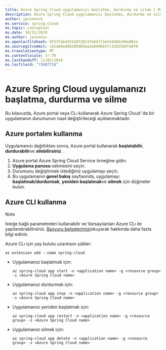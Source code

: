 ```yaml
---
title: Azure Spring Cloud uygulamanızı başlatma, durdurma ve silme | Microsoft Docs
description: Azure Spring Cloud uygulamanızı başlatma, durdurma ve silme
author: jpconnock
ms.service: spring-cloud
ms.topic: conceptual
ms.date: 10/31/2019
ms.author: jeconnoc
ms.openlocfilehash: 9f537ab425428728137e04713e434d8dc09e065a
ms.sourcegitcommit: c62a68ed80289d0daada860b837c31625b0fa0f0
ms.translationtype: MT
ms.contentlocale: tr-TR
ms.lasthandoff: 11/05/2019
ms.locfileid: "73607718"
---
```

# <a name="how-to-start-stop-and-delete-your-azure-spring-cloud-application"></a>Azure Spring Cloud uygulamanızı başlatma, durdurma ve silme

Bu kılavuzda, Azure portal veya CLı kullanarak Azure Spring Cloud 'da bir uygulamanın durumunun nasıl değiştirileceği açıklanmaktadır.

## <a name="using-the-azure-portal"></a>Azure portalını kullanma

Uygulamanızı dağıttıktan sonra, Azure portal kullanarak **başlatabilir**, **durdurabilir**ve **silebilirsiniz** .

1. Azure portal Azure Spring Cloud Service örneğine gidin.
1. **Uygulama panosu** sekmesini seçin.
1. Durumunu değiştirmek istediğiniz uygulamayı seçin.
2. Bu uygulamanın **genel bakış** sayfasında, uygulamayı **başlatmak/durdurmak**, **yeniden başlatmak**ve **silmek** için düğmeler bulun.

## <a name="using-the-azure-cli"></a>Azure CLI kullanma

> [!NOTE]
> İsteğe bağlı parametreleri kullanabilir ve Varsayılanları Azure CLı ile yapılandırabilirsiniz. [Başvuru belgelerimizi](spring-cloud-cli-reference.md)okuyarak hakkında daha fazla bilgi edinin.  

Azure CLı için yay bulutu uzantısını yükler:

```azurecli
az extension add --name spring-cloud
```

* Uygulamanızı başlatmak için:
    ```azurecli
    az spring-cloud app start -n <application name> -g <resource group> -s <Azure Spring Cloud name>
    ```

* Uygulamanızı durdurmak için:
    ```azurecli
    az spring-cloud app stop -n <application name> -g <resource group> -s <Azure Spring Cloud name>
    ```

* Uygulamanızı yeniden başlatmak için:
    ```azurecli
    az spring-cloud app restart -n <application name> -g <resource group> -s <Azure Spring Cloud name>
    ```

* Uygulamanızı silmek için:
    ```azurecli
    az spring-cloud app delete -n <application name> -g <resource group> -s <Azure Spring Cloud name>
    ```
